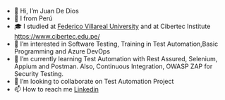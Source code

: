 - 👋 Hi, I’m Juan De Dios 
- 🏡 I from Perú 
- 🎓 I studied at [Federico Villareal University](https://web2.unfv.edu.pe/) and at Cibertec Institute https://www.cibertec.edu.pe/
- 👀 I’m interested in Software Testing, Training in Test Automation,Basic Programming and Azure DevOps
- 🌱 I’m currently learning Test Automation with Rest Assured, Selenium, Appium and Postman. Also, Continuous Integration, OWASP ZAP for Security Testing.
- 💞️ I’m looking to collaborate on Test Automation Project
- 📫 How to reach me [Linkedin](https://www.linkedin.com/in/juandediosbaudaziosanchez/)

<!---
juandedios199012/juandedios199012 is a ✨ special ✨ repository because its `README.md` (this file) appears on your GitHub profile.
You can click the Preview link to take a look at your changes.
--->
